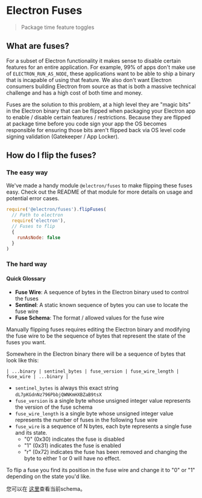 # Electron Fuses

> Package time feature toggles

## What are fuses?

For a subset of Electron functionality it makes sense to disable certain features for an entire application.  For example, 99% of apps don't make use of `ELECTRON_RUN_AS_NODE`, these applications want to be able to ship a binary that is incapable of using that feature.  We also don't want Electron consumers building Electron from source as that is both a massive technical challenge and has a high cost of both time and money.

Fuses are the solution to this problem, at a high level they are "magic bits" in the Electron binary that can be flipped when packaging your Electron app to enable / disable certain features / restrictions.  Because they are flipped at package time before you code sign your app the OS becomes responsible for ensuring those bits aren't flipped back via OS level code signing validation (Gatekeeper / App Locker).

## How do I flip the fuses?

### The easy way

We've made a handy module `@electron/fuses` to make flipping these fuses easy.  Check out the README of that module for more details on usage and potential error cases.

```js
require('@electron/fuses').flipFuses(
  // Path to electron
  require('electron'),
  // Fuses to flip
  {
    runAsNode: false
  }
)
```

### The hard way

#### Quick Glossary

* **Fuse Wire**: A sequence of bytes in the Electron binary used to control the fuses
* **Sentinel**: A static known sequence of bytes you can use to locate the fuse wire
* **Fuse Schema**: The format / allowed values for the fuse wire

Manually flipping fuses requires editing the Electron binary and modifying the fuse wire to be the sequence of bytes that represent the state of the fuses you want.

Somewhere in the Electron binary there will be a sequence of bytes that look like this:

```text
| ...binary | sentinel_bytes | fuse_version | fuse_wire_length | fuse_wire | ...binary |
```

* `sentinel_bytes` is always this exact string `dL7pKGdnNz796PbbjQWNKmHXBZaB9tsX`
* `fuse_version` is a single byte whose unsigned integer value represents the version of the fuse schema
* `fuse_wire_length` is a single byte whose unsigned integer value represents the number of fuses in the following fuse wire
* `fuse_wire` is a sequence of N bytes, each byte represents a single fuse and its state.
  * "0" (0x30) indicates the fuse is disabled
  * "1" (0x31) indicates the fuse is enabled
  * "r" (0x72) indicates the fuse has been removed and changing the byte to either 1 or 0 will have no effect.

To flip a fuse you find its position in the fuse wire and change it to "0" or "1" depending on the state you'd like.

您可以在 [这里](https://github.com/electron/electron/blob/main/build/fuses/fuses.json5)查看当前schema。
